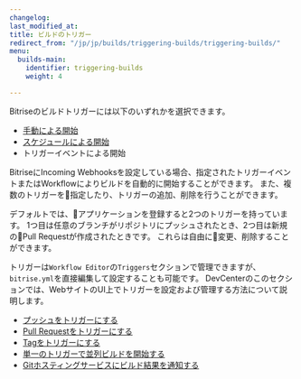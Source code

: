 ```yaml
---
changelog:
last_modified_at:
title: ビルドのトリガー
redirect_from: "/jp/jp/builds/triggering-builds/triggering-builds/"
menu:
  builds-main:
    identifier: triggering-builds
    weight: 4

---
```

Bitriseのビルドトリガーには以下のいずれかを選択できます。

- [手動による開始](/jp/builds/triggering-builds/starting-builds-manually/)
- [スケジュールによる開始](/jp/builds/scheduling-builds/)
- トリガーイベントによる開始

BitriseにIncoming Webhooksを設定している場合、指定されたトリガーイベントまたはWorkflowによりビルドを自動的に開始することができます。
また、複数のトリガーを指定したり、トリガーの追加、削除を行うことができます。

デフォルトでは、アプリケーションを登録すると2つのトリガーを持っています。
1つ目は任意のブランチがリポジトリにプッシュされたとき、2つ目は新規のPull Requestが作成されたときです。
これらは自由に変更、削除することができます。

トリガーは`Workflow Editor`の`Triggers`セクションで管理できますが、`bitrise.yml`を直接編集して設定することも可能です。
DevCenterのこのセクションでは、WebサイトのUI上でトリガーを設定および管理する方法について説明します。

- [プッシュをトリガーにする](/jp/builds/triggering-builds/trigger-code-push)
- [Pull Requestをトリガーにする](/jp/builds/triggering-builds/trigger-pull-request)
- [Tagをトリガーにする](/jp/builds/triggering-builds/trigger-git-tags)
- [単一のトリガーで並列ビルドを開始する](/jp/builds/triggering-builds/trigger-multiple-workflows)
- [Gitホスティングサービスにビルド結果を通知する](/jp/builds/triggering-builds/status-reporting)